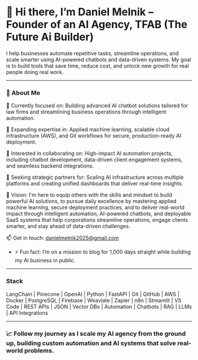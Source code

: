 # 👋 Hi there, I’m Daniel Melnik – Founder of an AI Agency, TFAB (The Future Ai Builder)

I help businesses automate repetitive tasks, streamline operations, and scale smarter using AI-powered chatbots and data-driven systems. My goal is to build tools that save time, reduce cost, and unlock new growth for real people doing real work.

---

### 🚀 About Me

🔭 Currently focused on: Building advanced AI chatbot solutions tailored for law firms and streamlining business operations through intelligent automation.

🌱 Expanding expertise in: Applied machine learning, scalable cloud infrastructure (AWS), and Git workflows for secure, production-ready AI deployment.

👯 Interested in collaborating on: High-impact AI automation projects, including chatbot development, data-driven client engagement systems, and seamless backend integrations.

🤝 Seeking strategic partners for: Scaling AI infrastructure across multiple platforms and creating unified dashboards that deliver real-time insights.

💬 Vision: I'm here to equip others with the skills and mindset to build powerful AI solutions, to pursue daily excellence by mastering applied machine learning, secure deployment practices, and to deliver real-world impact through intelligent automation, AI-powered chatbots, and deployable SaaS systems that help corporations streamline operations, engage clients smarter, and stay ahead of data-driven challenges.

📫 Get in touch: danielmelnik2025@gmail.com

- ⚡ Fun fact: I’m on a mission to blog for 1,000 days straight while building my AI business in public.

---

### Stack
LangChain | Pinecone | OpenAI | Python | FastAPI | Git | GitHub | AWS | Docker | PostgreSQL | Firebase | Weaviate | Zapier | n8n | Streamlit | VS Code | REST APIs | JSON | Vector DBs | Automation | Chatbots | RAG | LLMs | API Integrations

---

### 📈 Follow my journey as I scale my AI agency from the ground up, building custom automation and AI systems that solve real-world problems.
